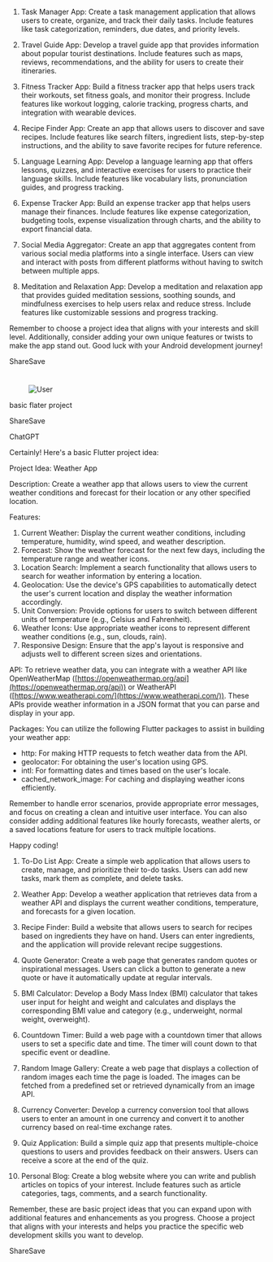 1. Task Manager App: Create a task management application that allows users to create, organize, and track their daily tasks. Include features like task categorization, reminders, due dates, and priority levels.
    
2. Travel Guide App: Develop a travel guide app that provides information about popular tourist destinations. Include features such as maps, reviews, recommendations, and the ability for users to create their itineraries.
    
3. Fitness Tracker App: Build a fitness tracker app that helps users track their workouts, set fitness goals, and monitor their progress. Include features like workout logging, calorie tracking, progress charts, and integration with wearable devices.
    
4. Recipe Finder App: Create an app that allows users to discover and save recipes. Include features like search filters, ingredient lists, step-by-step instructions, and the ability to save favorite recipes for future reference.
    
5. Language Learning App: Develop a language learning app that offers lessons, quizzes, and interactive exercises for users to practice their language skills. Include features like vocabulary lists, pronunciation guides, and progress tracking.
    
6. Expense Tracker App: Build an expense tracker app that helps users manage their finances. Include features like expense categorization, budgeting tools, expense visualization through charts, and the ability to export financial data.
    
7. Social Media Aggregator: Create an app that aggregates content from various social media platforms into a single interface. Users can view and interact with posts from different platforms without having to switch between multiple apps.
    
8. Meditation and Relaxation App: Develop a meditation and relaxation app that provides guided meditation sessions, soothing sounds, and mindfulness exercises to help users relax and reduce stress. Include features like customizable sessions and progress tracking.
    

Remember to choose a project idea that aligns with your interests and skill level. Additionally, consider adding your own unique features or twists to make the app stand out. Good luck with your Android development journey!

ShareSave

![](data:image/svg+xml,%3csvg%20xmlns=%27http://www.w3.org/2000/svg%27%20version=%271.1%27%20width=%2738%27%20height=%2738%27/%3e)![User](https://chat.openai.com/_next/image?url=https%3A%2F%2Fs.gravatar.com%2Favatar%2Ff31b52854ae7c1bfd111462194e2c148%3Fs%3D480%26r%3Dpg%26d%3Dhttps%253A%252F%252Fcdn.auth0.com%252Favatars%252Fut.png&w=96&q=75)

basic flater project

ShareSave

ChatGPT

Certainly! Here's a basic Flutter project idea:

Project Idea: Weather App

Description: Create a weather app that allows users to view the current weather conditions and forecast for their location or any other specified location.

Features:

1. Current Weather: Display the current weather conditions, including temperature, humidity, wind speed, and weather description.
2. Forecast: Show the weather forecast for the next few days, including the temperature range and weather icons.
3. Location Search: Implement a search functionality that allows users to search for weather information by entering a location.
4. Geolocation: Use the device's GPS capabilities to automatically detect the user's current location and display the weather information accordingly.
5. Unit Conversion: Provide options for users to switch between different units of temperature (e.g., Celsius and Fahrenheit).
6. Weather Icons: Use appropriate weather icons to represent different weather conditions (e.g., sun, clouds, rain).
7. Responsive Design: Ensure that the app's layout is responsive and adjusts well to different screen sizes and orientations.

API: To retrieve weather data, you can integrate with a weather API like OpenWeatherMap ([https://openweathermap.org/api](https://openweathermap.org/api)) or WeatherAPI ([https://www.weatherapi.com/](https://www.weatherapi.com/)). These APIs provide weather information in a JSON format that you can parse and display in your app.

Packages: You can utilize the following Flutter packages to assist in building your weather app:

- http: For making HTTP requests to fetch weather data from the API.
- geolocator: For obtaining the user's location using GPS.
- intl: For formatting dates and times based on the user's locale.
- cached_network_image: For caching and displaying weather icons efficiently.

Remember to handle error scenarios, provide appropriate error messages, and focus on creating a clean and intuitive user interface. You can also consider adding additional features like hourly forecasts, weather alerts, or a saved locations feature for users to track multiple locations.

Happy coding!


1. To-Do List App: Create a simple web application that allows users to create, manage, and prioritize their to-do tasks. Users can add new tasks, mark them as complete, and delete tasks.
    
2. Weather App: Develop a weather application that retrieves data from a weather API and displays the current weather conditions, temperature, and forecasts for a given location.
    
3. Recipe Finder: Build a website that allows users to search for recipes based on ingredients they have on hand. Users can enter ingredients, and the application will provide relevant recipe suggestions.
    
4. Quote Generator: Create a web page that generates random quotes or inspirational messages. Users can click a button to generate a new quote or have it automatically update at regular intervals.
    
5. BMI Calculator: Develop a Body Mass Index (BMI) calculator that takes user input for height and weight and calculates and displays the corresponding BMI value and category (e.g., underweight, normal weight, overweight).
    
6. Countdown Timer: Build a web page with a countdown timer that allows users to set a specific date and time. The timer will count down to that specific event or deadline.
    
7. Random Image Gallery: Create a web page that displays a collection of random images each time the page is loaded. The images can be fetched from a predefined set or retrieved dynamically from an image API.
    
8. Currency Converter: Develop a currency conversion tool that allows users to enter an amount in one currency and convert it to another currency based on real-time exchange rates.
    
9. Quiz Application: Build a simple quiz app that presents multiple-choice questions to users and provides feedback on their answers. Users can receive a score at the end of the quiz.
    
10. Personal Blog: Create a blog website where you can write and publish articles on topics of your interest. Include features such as article categories, tags, comments, and a search functionality.
    

Remember, these are basic project ideas that you can expand upon with additional features and enhancements as you progress. Choose a project that aligns with your interests and helps you practice the specific web development skills you want to develop.

ShareSave